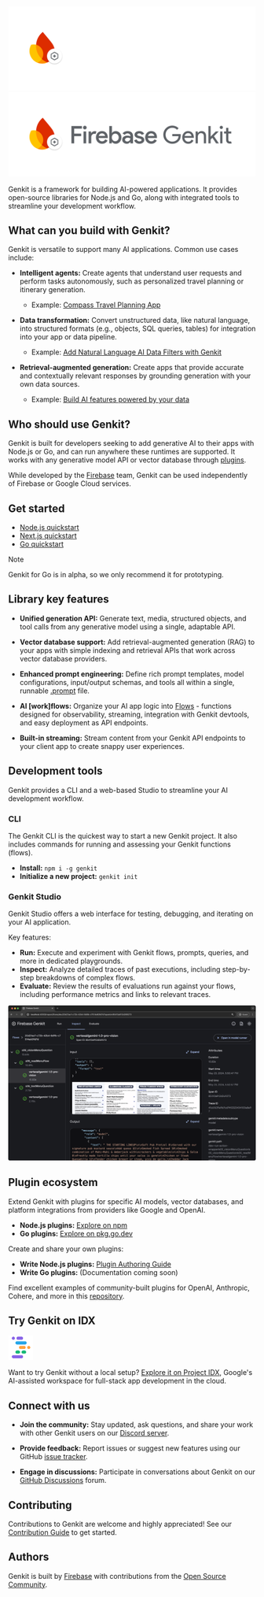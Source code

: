 ![Firebase Genkit logo](docs/resources/genkit-logo-dark.png#gh-dark-mode-only 'Firebase Genkit')
![Firebase Genkit logo](docs/resources/genkit-logo.png#gh-light-mode-only 'Firebase Genkit')

Genkit is a framework for building AI-powered applications. It provides open-source libraries for Node.js and Go, along with integrated tools to streamline your development workflow.

## What can you build with Genkit?

Genkit is versatile to support many AI applications. Common use cases include:

- **Intelligent agents:** Create agents that understand user requests and perform tasks autonomously, such as personalized travel planning or itinerary generation.
    - Example: [Compass Travel Planning App](https://developers.google.com/solutions/compass)

- **Data transformation:** Convert unstructured data, like natural language, into structured formats (e.g., objects, SQL queries, tables) for integration into your app or data pipeline.
    - Example: [Add Natural Language AI Data Filters with Genkit](https://medium.com/firebase-developers/how-to-add-natural-language-ai-data-filters-to-your-app-71d64a79624d)

- **Retrieval-augmented generation:** Create apps that provide accurate and contextually relevant responses by grounding generation with your own data sources.
    - Example: [Build AI features powered by your data](https://firebase.google.com/codelabs/ai-genkit-rag#0)

## Who should use Genkit?

Genkit is built for developers seeking to add generative AI to their apps with Node.js or Go, and can run anywhere these runtimes are supported. It works with any generative model API or vector database through [plugins](#plugin-ecosystem).

While developed by the [Firebase](https://firebase.google.com) team, Genkit can be used independently of Firebase or Google Cloud services.

## Get started

- [Node.js quickstart](https://firebase.google.com/docs/genkit/get-started)
- [Next.js quickstart](https://firebase.google.com/docs/genkit/nextjs)
- [Go quickstart](https://firebase.google.com/docs/genkit-go/get-started-go)

> [!NOTE]
> Genkit for Go is in alpha, so we only recommend it for prototyping.

## Library key features

- **Unified generation API:** Generate text, media, structured objects, and tool calls from any generative model using a single, adaptable API.

- **Vector database support:** Add retrieval-augmented generation (RAG) to your apps with simple indexing and retrieval APIs that work across vector database providers.

- **Enhanced prompt engineering:** Define rich prompt templates, model configurations, input/output schemas, and tools all within a single, runnable [.prompt](https://firebase.google.com/docs/genkit/dotprompt) file.

- **AI [work]flows:** Organize your AI app logic into [Flows](https://firebase.google.com/docs/genkit/flows) - functions designed for observability, streaming, integration with Genkit devtools, and easy deployment as API endpoints.

- **Built-in streaming:** Stream content from your Genkit API endpoints to your client app to create snappy user experiences.

## Development tools

Genkit provides a CLI and a web-based Studio to streamline your AI development workflow.

### CLI

The Genkit CLI is the quickest way to start a new Genkit project. It also includes commands for running and assessing your Genkit functions (flows).

- **Install:** `npm i -g genkit`
- **Initialize a new project:** `genkit init`

### Genkit Studio

Genkit Studio offers a web interface for testing, debugging, and iterating on your AI application.

Key features:

- **Run:** Execute and experiment with Genkit flows, prompts, queries, and more in dedicated playgrounds.
- **Inspect:** Analyze detailed traces of past executions, including step-by-step breakdowns of complex flows.
- **Evaluate:** Review the results of evaluations run against your flows, including performance metrics and links to relevant traces.

<img src="docs/resources/readme-ui-traces-screenshot.png" width="700" alt="Screenshot of Genkit Developer UI showing traces">

## Plugin ecosystem

Extend Genkit with plugins for specific AI models, vector databases, and platform integrations from providers like Google and OpenAI.

- **Node.js plugins:** [Explore on npm](https://www.npmjs.com/search?q=keywords:genkit-plugin)
- **Go plugins:** [Explore on pkg.go.dev](https://pkg.go.dev/github.com/firebase/genkit/go#section-directories)

Create and share your own plugins:

- **Write Node.js plugins:** [Plugin Authoring Guide](https://firebase.google.com/docs/genkit/plugin-authoring)
- **Write Go plugins:** (Documentation coming soon)

Find excellent examples of community-built plugins for OpenAI, Anthropic, Cohere, and more in this [repository](https://github.com/TheFireCo/genkit-plugins).

## Try Genkit on IDX

<img src="docs/resources/idx-logo.png" width="50" alt="Project IDX logo">

Want to try Genkit without a local setup? [Explore it on Project IDX](https://idx.google.com/new/genkit), Google's AI-assisted workspace for full-stack app development in the cloud.

## Connect with us

- **Join the community:** Stay updated, ask questions, and share your work with other Genkit users on our [Discord server](https://discord.gg/qXt5zzQKpc).

- **Provide feedback:** Report issues or suggest new features using our GitHub [issue tracker](https://github.com/firebase/genkit/issues).

- **Engage in discussions:** Participate in conversations about Genkit on our [GitHub Discussions](https://github.com/firebase/genkit/discussions) forum.

## Contributing

Contributions to Genkit are welcome and highly appreciated! See our [Contribution Guide](CONTRIBUTING.md) to get started.

## Authors

Genkit is built by [Firebase](https://firebase.google.com/products/genkit) with contributions from the [Open Source Community](https://github.com/firebase/genkit/graphs/contributors).
